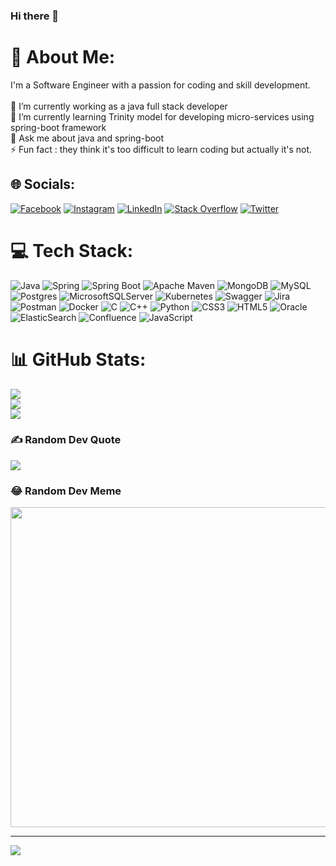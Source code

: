 ### Hi there 👋

<!--
**theanuragharsh/theanuragharsh** is a ✨ _special_ ✨ repository because its `README.md` (this file) appears on your GitHub profile.

Here are some ideas to get you started:

- 🔭 I’m currently working on ...
- 🌱 I’m currently learning ...
- 👯 I’m looking to collaborate on ...
- 🤔 I’m looking for help with ...
- 💬 Ask me about ...
- 📫 How to reach me: ...
- 😄 Pronouns: ...
- ⚡ Fun fact: ...
-->
# 💫 About Me:
I'm a Software Engineer with a passion for coding and skill development.<br> <br>🔭 I’m currently working as a java full stack developer<br>🌱 I’m currently learning Trinity model for developing micro-services using spring-boot framework<br>💬 Ask me about java and spring-boot<br>⚡ Fun fact : they think it's too difficult to learn coding but actually it's not.


## 🌐 Socials:
[![Facebook](https://img.shields.io/badge/Facebook-%231877F2.svg?logo=Facebook&logoColor=white)](https://facebook.com/AnuragHarsh) [![Instagram](https://img.shields.io/badge/Instagram-%23E4405F.svg?logo=Instagram&logoColor=white)](https://instagram.com/theanuragharsh) [![LinkedIn](https://img.shields.io/badge/LinkedIn-%230077B5.svg?logo=linkedin&logoColor=white)](https://linkedin.com/in/AnuragHarsh) [![Stack Overflow](https://img.shields.io/badge/-Stackoverflow-FE7A16?logo=stack-overflow&logoColor=white)](https://stackoverflow.com/users/theanuragharsh) [![Twitter](https://img.shields.io/badge/Twitter-%231DA1F2.svg?logo=Twitter&logoColor=white)](https://twitter.com/theanuragharsh) 

# 💻 Tech Stack:
![Java](https://img.shields.io/badge/java-%23ED8B00.svg?style=for-the-badge&logo=java&logoColor=white) ![Spring](https://img.shields.io/badge/spring-%25ED8B00.svg?style=for-the-badge&logo=spring&logoColor=white) ![Spring Boot](https://img.shields.io/badge/Spring%20Boot-C71A36?style=for-the-badge&logo=Spring%20Boot&logoColor=white) ![Apache Maven](https://img.shields.io/badge/Apache%20Maven-C71A46?style=for-the-badge&logo=Apache%20Maven&logoColor=white) ![MongoDB](https://img.shields.io/badge/MongoDB-%234ea94b.svg?style=for-the-badge&logo=mongodb&logoColor=white) ![MySQL](https://img.shields.io/badge/mysql-%2300f.svg?style=for-the-badge&logo=mysql&logoColor=white) ![Postgres](https://img.shields.io/badge/postgres-%23316192.svg?style=for-the-badge&logo=postgresql&logoColor=white) ![MicrosoftSQLServer](https://img.shields.io/badge/Microsoft%20SQL%20Sever-CC2927?style=for-the-badge&logo=microsoft%20sql%20server&logoColor=white) ![Kubernetes](https://img.shields.io/badge/kubernetes-%23326ce5.svg?style=for-the-badge&logo=kubernetes&logoColor=white) ![Swagger](https://img.shields.io/badge/-Swagger-%23Clojure?style=for-the-badge&logo=swagger&logoColor=white) ![Jira](https://img.shields.io/badge/jira-%230A0FFF.svg?style=for-the-badge&logo=jira&logoColor=white) ![Postman](https://img.shields.io/badge/Postman-FF6C37?style=for-the-badge&logo=postman&logoColor=white) ![Docker](https://img.shields.io/badge/docker-%230db7ed.svg?style=for-the-badge&logo=docker&logoColor=white) ![C](https://img.shields.io/badge/c-%2300599C.svg?style=for-the-badge&logo=c&logoColor=white) ![C++](https://img.shields.io/badge/c++-%2300599C.svg?style=for-the-badge&logo=c%2B%2B&logoColor=white) ![Python](https://img.shields.io/badge/python-3670A0?style=for-the-badge&logo=python&logoColor=ffdd54) ![CSS3](https://img.shields.io/badge/css3-%231572B6.svg?style=for-the-badge&logo=css3&logoColor=white) ![HTML5](https://img.shields.io/badge/html5-%23E34F26.svg?style=for-the-badge&logo=html5&logoColor=white) ![Oracle](https://img.shields.io/badge/Oracle-F80000?style=for-the-badge&logo=oracle&logoColor=white) ![ElasticSearch](https://img.shields.io/badge/-ElasticSearch-005571?style=for-the-badge&logo=elasticsearch) ![Confluence](https://img.shields.io/badge/confluence-%23172BF4.svg?style=for-the-badge&logo=confluence&logoColor=white) ![JavaScript](https://img.shields.io/badge/javascript-%23323330.svg?style=for-the-badge&logo=javascript&logoColor=%23F7DF1E)
# 📊 GitHub Stats:
![](https://github-readme-stats.vercel.app/api?username=theanuragharsh&theme=nightowl&hide_border=false&include_all_commits=true&count_private=true)<br/>
![](https://github-readme-streak-stats.herokuapp.com/?user=theanuragharsh&theme=nightowl&hide_border=false)<br/>
![](https://github-readme-stats.vercel.app/api/top-langs/?username=theanuragharsh&theme=nightowl&hide_border=false&include_all_commits=true&count_private=true&layout=compact)

### ✍️ Random Dev Quote
![](https://quotes-github-readme.vercel.app/api?type=horizontal&theme=radical)

### 😂 Random Dev Meme
<img src="https://random-memer.herokuapp.com/" width="512px"/>

---
[![](https://visitcount.itsvg.in/api?id=theanuragharsh&icon=0&color=0)](https://visitcount.itsvg.in)

<!-- Proudly created with GPRM ( https://gprm.itsvg.in ) -->
